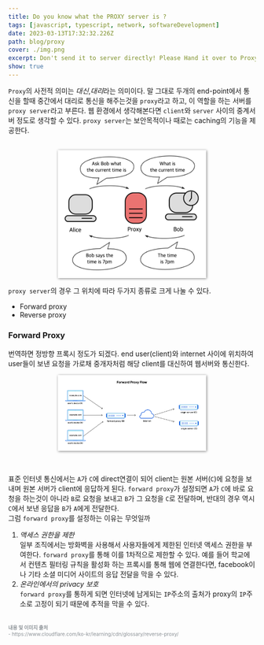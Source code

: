```yaml
---
title: Do you know what the PROXY server is ?
tags: [javascript, typescript, network, softwareDevelopment]
date: 2023-03-13T17:32:32.226Z
path: blog/proxy
cover: ./img.png
excerpt: Don't send it to server directly! Please Hand it over to Proxy
show: true
---
```


 `Proxy`의 사전적 의미는 <i>대신</i>,<i>대리</i>라는 의미이다. 말 그대로 두개의 end-point에서 통신을 할때 중간에서 대리로 통신을 해주는것을 `proxy`라고 하고, 이 역할을 하는 서버를 `proxy server`라고 부른다. 
 웹 환경에서 생각해본다면 `client`와 `server` 사이의 중계서버 정도로 생각할 수 있다. `proxy server`는 보안목적이나 때로는 caching의 기능을 제공한다.

<br/>
<div style="width: 60%;margin-bottom: 15px; margin-left:auto; margin-right: auto; box-shadow: 1px 1px 5px grey">
  <img src="./simple-proxy.png" />
</div>

`proxy server`의 경우 그 위치에 따라 두가지 종류로 크게 나눌 수 있다.
- Forward proxy
- Reverse proxy

### Forward Proxy
번역하면 정방향 프록시 정도가 되겠다. end user(client)와 internet 사이에 위치하여 user들이 보낸 요청을 가로채 중개자처럼 해당 client를 대신하여 웹서버와 통신한다.

<div style="width: 60%;margin-bottom: 15px; margin-left:auto; margin-right: auto; box-shadow: 1px 1px 5px grey">
  <img src="./fproxy.png" />
</div>
<br/>

표준 인터넷 통신에서는 `A`가 `C`에 direct연결이 되어 client는 원본 서버(`C`)에 요청을 보내며 원본 서버가 client에 응답하게 된다. `forward proxy`가 설정되면 `A`가 `C`에 바로 요청을 하는것이 아니라 `B`로 요청을 보내고 `B`가 그 요청을 `C`로 전달하며, 반대의 경우 역시 `C`에서 보낸 응답을 `B`가 `A`에게 전달한다.  
그럼 `forward proxy`를 설정하는 이유는 무엇일까 
1. <i>액세스 권한을 제한</i>  
   일부 조직에서는 방화벽을 사용해서 사용자들에게 제한된 인터넷 액세스 권한을 부여한다. `forward proxy`를 통해 이를 1차적으로 제한할 수 있다. 예를 들어 학교에서 컨텐츠 필터링 규칙을 활성화 하는 프록시를 통해 웹에 연결한다면, facebook이나 기타 소셜 미디어 사이트의 응답 전달을 막을 수 있다.
2. <i>온라인에서의 privacy 보호</i>  
   `forward proxy`를 통하게 되면 인터넷에 남게되는 `IP`주소의 출처가 proxy의 `IP`주소로 고정이 되기 때문에 추적을 막을 수 있다.






<br/>

<div style="font-size:10px;color:#8b9196;word-break: break-all"><b>내용 및 이미지 출처</b><br/>
- https://www.cloudflare.com/ko-kr/learning/cdn/glossary/reverse-proxy/

</div>

